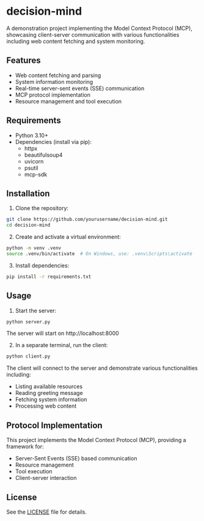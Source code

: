 # decision-mind

A demonstration project implementing the Model Context Protocol (MCP), showcasing client-server communication with various functionalities including web content fetching and system monitoring.

## Features

- Web content fetching and parsing
- System information monitoring
- Real-time server-sent events (SSE) communication
- MCP protocol implementation
- Resource management and tool execution

## Requirements

- Python 3.10+
- Dependencies (install via pip):
  - httpx
  - beautifulsoup4
  - uvicorn
  - psutil
  - mcp-sdk

## Installation

1. Clone the repository:
```bash
git clone https://github.com/yourusername/decision-mind.git
cd decision-mind
```

2. Create and activate a virtual environment:
```bash
python -m venv .venv
source .venv/bin/activate  # On Windows, use: .venv\Scripts\activate
```

3. Install dependencies:
```bash
pip install -r requirements.txt
```

## Usage

1. Start the server:
```bash
python server.py
```
The server will start on http://localhost:8000

2. In a separate terminal, run the client:
```bash
python client.py
```

The client will connect to the server and demonstrate various functionalities including:
- Listing available resources
- Reading greeting message
- Fetching system information
- Processing web content

## Protocol Implementation

This project implements the Model Context Protocol (MCP), providing a framework for:
- Server-Sent Events (SSE) based communication
- Resource management
- Tool execution
- Client-server interaction

## License

See the [LICENSE](LICENSE) file for details.
